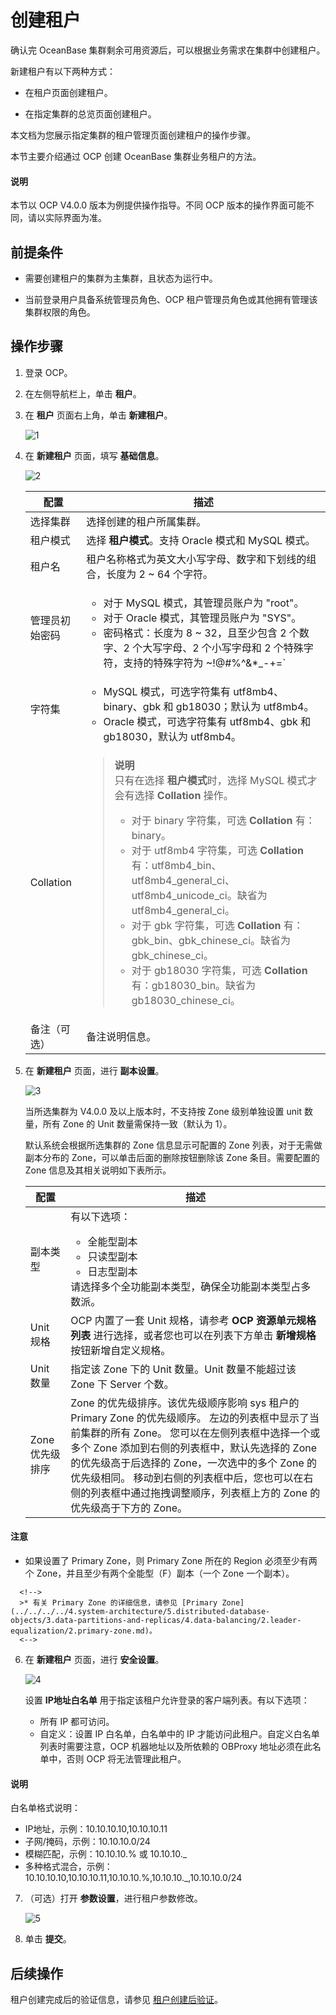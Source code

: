 # 创建租户

确认完 OceanBase 集群剩余可用资源后，可以根据业务需求在集群中创建租户。

新建租户有以下两种方式：

* 在租户页面创建租户。

* 在指定集群的总览页面创建租户。

本文档为您展示指定集群的租户管理页面创建租户的操作步骤。

本节主要介绍通过 OCP 创建 OceanBase 集群业务租户的方法。

  <main id="notice" type='explain'>
    <h4>说明</h4>
    <p>本节以 OCP V4.0.0 版本为例提供操作指导。不同 OCP 版本的操作界面可能不同，请以实际界面为准。</p>
  </main>

## 前提条件

* 需要创建租户的集群为主集群，且状态为运行中。

* 当前登录用户具备系统管理员角色、OCP 租户管理员角色或其他拥有管理该集群权限的角色。

## 操作步骤

1. 登录 OCP。

2. 在左侧导航栏上，单击 **租户**。

3. 在 **租户** 页面右上角，单击 **新建租户**。

   ![1](https://obbusiness-private.oss-cn-shanghai.aliyuncs.com/doc/img/observer-enterprise/V4.0.0/4.deploy-the-oceanbase-database/OCP/11%E7%A7%9F%E6%88%B7%E5%88%97%E8%A1%A8.png)

4. 在 **新建租户** 页面，填写 **基础信息**。

   ![2](https://obbusiness-private.oss-cn-shanghai.aliyuncs.com/doc/img/observer-enterprise/V4.0.0/4.deploy-the-oceanbase-database/OCP/12%E6%96%B0%E5%BB%BA%E7%A7%9F%E6%88%B7%E5%9F%BA%E7%A1%80%E4%BF%A1%E6%81%AF.png)

   |     配置    |     描述      |
   |-------------|--------------|
   | 选择集群 | 选择创建的租户所属集群。|
   | 租户模式 | 选择 **租户模式**。支持 Oracle 模式和 MySQL 模式。|
   | 租户名 | 租户名称格式为英文大小写字母、数字和下划线的组合，长度为 2 ~ 64 个字符。|
   | 管理员初始密码 |<ul><li>对于 MySQL 模式，其管理员账户为 "root"。</li><li>对于 Oracle 模式，其管理员账户为 "SYS"。</li><li>密码格式：长度为 8 ~ 32，且至少包含 2 个数字、2 个大写字母、2 个小写字母和 2 个特殊字符，支持的特殊字符为 ~!@#%^&*_-+=`|(){}[]:;',.?/</li></ul> |
   | 字符集 | <ul><li>MySQL 模式，可选字符集有 utf8mb4、binary、gbk 和 gb18030；默认为 utf8mb4。</li><li> Oracle 模式，可选字符集有 utf8mb4、gbk 和 gb18030，默认为 utf8mb4。</li></ul>|
   | Collation | <blockquote><b>说明</b></br>只有在选择 **租户模式**时，选择 MySQL 模式才会有选择 **Collation** 操作。<ul><li>对于 binary 字符集，可选 <b>Collation</b> 有：binary。</li><li>对于 utf8mb4 字符集，可选 <b>Collation</b> 有：utf8mb4_bin、utf8mb4_general_ci、utf8mb4_unicode_ci。缺省为 utf8mb4_general_ci。</li><li>对于 gbk 字符集，可选 <b>Collation</b> 有：gbk_bin、gbk_chinese_ci。缺省为 gbk_chinese_ci。</li><li>对于 gb18030 字符集，可选 <b>Collation</b> 有：gb18030_bin。缺省为 gb18030_chinese_ci。</li></ul></blockquote> |
   | 备注（可选）| 备注说明信息。 |

5. 在 **新建租户** 页面，进行 **副本设置**。

   ![3](https://obbusiness-private.oss-cn-shanghai.aliyuncs.com/doc/img/observer-enterprise/V4.0.0/4.deploy-the-oceanbase-database/OCP/13%E5%89%AF%E6%9C%AC%E8%AE%BE%E7%BD%AE.png)

   当所选集群为 V4.0.0 及以上版本时，不支持按 Zone 级别单独设置 unit 数量，所有 Zone 的 Unit 数量需保持一致（默认为 1）。

   默认系统会根据所选集群的 Zone 信息显示可配置的 Zone 列表，对于无需做副本分布的 Zone，可以单击后面的删除按钮删除该 Zone 条目。需要配置的 Zone 信息及其相关说明如下表所示。

   |       配置     |      描述     |
   |---------------|---------------|
   | 副本类型       | 有以下选项：<ul><li>全能型副本</li><li>只读型副本</li><li>日志型副本</li></ul>请选择多个全功能副本类型，确保全功能副本类型占多数派。|
   | Unit 规格      | OCP 内置了一套 Unit 规格，请参考 **OCP 资源单元规格列表** 进行选择，或者您也可以在列表下方单击 **新增规格** 按钮新增自定义规格。|
   | Unit 数量      | 指定该 Zone 下的 Unit 数量。Unit 数量不能超过该 Zone 下 Server 个数。 |
   | Zone 优先级排序 | Zone 的优先级排序。该优先级顺序影响 sys 租户的 Primary Zone 的优先级顺序。 左边的列表框中显示了当前集群的所有 Zone。 您可以在左侧列表框中选择一个或多个 Zone 添加到右侧的列表框中，默认先选择的 Zone 的优先级高于后选择的 Zone，一次选中的多个 Zone 的优先级相同。 移动到右侧的列表框中后，您也可以在右侧的列表框中通过拖拽调整顺序，列表框上方的 Zone 的优先级高于下方的 Zone。|

  <main id="notice" type='notice'>
    <h4>注意</h4>
    <ul>
    <li>如果设置了 Primary Zone，则 Primary Zone 所在的 Region 必须至少有两个 Zone，并且至少有两个全能型（F）副本（一个 Zone 一个副本）。</li>
    </ul>
  </main>

      <!-->
      >* 有关 Primary Zone 的详细信息，请参见 [Primary Zone](../../../../4.system-architecture/5.distributed-database-objects/3.data-partitions-and-replicas/4.data-balancing/2.leader-equalization/2.primary-zone.md)。
      <-->

6. 在 **新建租户** 页面，进行 **安全设置**。

   ![4](https://obbusiness-private.oss-cn-shanghai.aliyuncs.com/doc/img/observer-enterprise/V4.0.0/4.deploy-the-oceanbase-database/OCP/14%E5%AE%89%E5%85%A8%E8%AE%BE%E7%BD%AE.png)

   设置 **IP地址白名单** 用于指定该租户允许登录的客户端列表。有以下选项：

   <ul>
   <li>所有 IP 都可访问。</li>
   <li>自定义：设置 IP 白名单，白名单中的 IP 才能访问此租户。自定义白名单列表时需要注意，OCP 机器地址以及所依赖的 OBProxy 地址必须在此名单中，否则 OCP 将无法管理此租户。</li>
   </ul>

  <main id="notice" type='explain'>
    <h4>说明</h4>
    <p>白名单格式说明：</p>
    <ul>
    <li>IP地址，示例：10.10.10.10,10.10.10.11</li>
    <li>子网/掩码，示例：10.10.10.0/24</li>
    <li>模糊匹配，示例：10.10.10.% 或 10.10.10._</li>
    <li>多种格式混合，示例：10.10.10.10,10.10.10.11,10.10.10.%,10.10.10._,10.10.10.0/24</li>
    </ul>
  </main>

7. （可选）打开 **参数设置**，进行租户参数修改。

   ![5](https://obbusiness-private.oss-cn-shanghai.aliyuncs.com/doc/img/observer-enterprise/V4.0.0/4.deploy-the-oceanbase-database/OCP/15%E5%8F%82%E6%95%B0%E8%AE%BE%E7%BD%AE.png)

8. 单击 **提交**。

## 后续操作

租户创建完成后的验证信息，请参见 [租户创建后验证](3.verify-after-deployment.md)。
